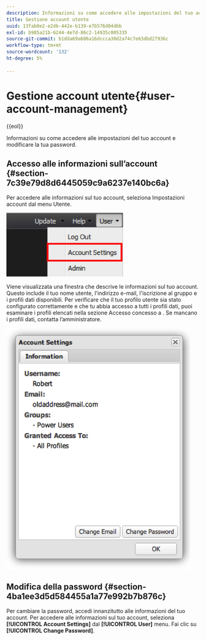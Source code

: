 ```yaml
---
description: Informazioni su come accedere alle impostazioni del tuo account e modificare la tua password.
title: Gestione account utente
uuid: 13fab0e2-e2db-442e-b139-e7b576d04dbb
exl-id: b985a21b-6244-4e7d-86c2-14935c005335
source-git-commit: b1dda69a606a16dccca30d2a74c7e63dbd27936c
workflow-type: tm+mt
source-wordcount: '132'
ht-degree: 5%

---
```


# Gestione account utente{#user-account-management}

{{eol}}

Informazioni su come accedere alle impostazioni del tuo account e modificare la tua password.

## Accesso alle informazioni sull’account {#section-7c39e79d8d6445059c9a6237e140bc6a}

Per accedere alle informazioni sul tuo account, seleziona Impostazioni account dal menu Utente.

![](assets/account_settings.png)

Viene visualizzata una finestra che descrive le informazioni sul tuo account. Questo include il tuo nome utente, l&#39;indirizzo e-mail, l&#39;iscrizione al gruppo e i profili dati disponibili. Per verificare che il tuo profilo utente sia stato configurato correttamente e che tu abbia accesso a tutti i profili dati, puoi esaminare i profili elencati nella sezione Accesso concesso a . Se mancano i profili dati, contatta l’amministratore.

![](assets/account_settings2.png)

## Modifica della password {#section-4ba1ee3d5d584455a1a77e992b7b876c}

Per cambiare la password, accedi innanzitutto alle informazioni del tuo account. Per accedere alle informazioni sul tuo account, seleziona **[!UICONTROL Account Settings]** dal **[!UICONTROL User]** menu. Fai clic su **[!UICONTROL Change Password]**.
